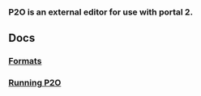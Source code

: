 ### P2O is an external editor for use with portal 2.

## Docs
### [Formats](formats)
### [Running P2O](run)
